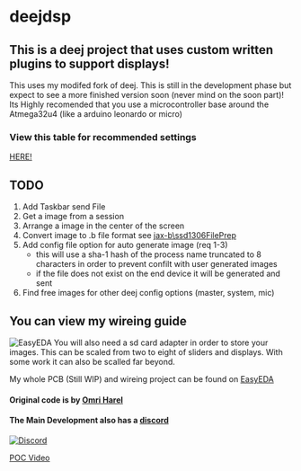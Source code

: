 # deejdsp

## This is a deej project that uses custom written plugins to support displays!
This uses my modifed fork of deej. This is still in the development phase but expect to see a more finished version soon (never mind on the soon part)! Its Highly recomended that you use a microcontroller base around the Atmega32u4 (like a arduino leonardo or micro) 

### View this table for recommended settings
[HERE!](RecommendedMCUValues.md)

## TODO
1. Add Taskbar send File
2. Get a image from a session
3. Arrange a image in the center of the screen
4. Convert image to .b file format see [jax-b\ssd1306FilePrep](https://github.com/jax-b/ssd1306FilePrep)
5. Add config file option for auto generate image (req 1-3)
    - this will use a sha-1 hash of the process name truncated to 8 characters in order to prevent confilt with user generated images
    - if the file does not exist on the end device it will be generated and sent
6. Find free images for other deej config options (master, system, mic) 
## You can view my wireing guide
![EasyEDA](https://image.easyeda.com/histories/df4c1db5c05449faacae832d4a9c00cf.png)
You will also need a sd card adapter in order to store your images. This can be scaled from two to eight of sliders and displays. With some work it can also be scalled far beyond. 

My whole PCB (Still WIP) and wireing project can be found on [EasyEDA](https://easyeda.com/jackson_6/deej5a)

#### Original code is by [Omri Harel](deej.rocks)
#### The Main Development also has a [discord](https://discord.gg/nf88NJu)
[![Discord](https://img.shields.io/discord/702940502038937667?logo=discord)](https://discord.gg/nf88NJu)

[POC Video](assets/POC.mkv)
